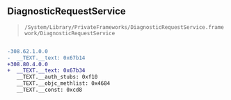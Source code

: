 ## DiagnosticRequestService

> `/System/Library/PrivateFrameworks/DiagnosticRequestService.framework/DiagnosticRequestService`

```diff

-308.62.1.0.0
-  __TEXT.__text: 0x67b14
+308.80.4.0.0
+  __TEXT.__text: 0x67b34
   __TEXT.__auth_stubs: 0xf10
   __TEXT.__objc_methlist: 0x4684
   __TEXT.__const: 0xcd8

```
